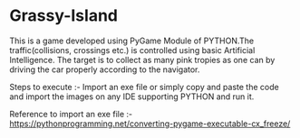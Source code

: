 # Grassy-Island
This is a game developed using PyGame Module of PYTHON.The traffic(collisions, crossings etc.) is controlled using basic Artificial Intelligence.
The target is to collect as many pink tropies as one can by driving the car properly according to the navigator.

Steps to execute :- Import an exe file or simply copy and paste the code and import the images on any IDE supporting PYTHON and run it.

Reference to import an exe file :- https://pythonprogramming.net/converting-pygame-executable-cx_freeze/

